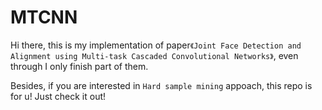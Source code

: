 # MTCNN
Hi there, this is my implementation of paper`《Joint Face Detection and Alignment using Multi-task Cascaded Convolutional Networks》`, even through I only finish part of them.

Besides, if you are interested in `Hard sample mining` appoach, this repo is for u! Just check it out!
